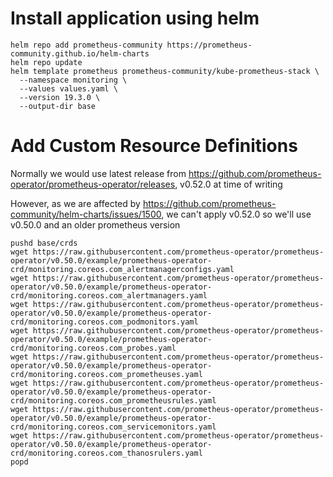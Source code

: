 # Install application using helm
```
helm repo add prometheus-community https://prometheus-community.github.io/helm-charts
helm repo update
helm template prometheus prometheus-community/kube-prometheus-stack \
  --namespace monitoring \
  --values values.yaml \
  --version 19.3.0 \
  --output-dir base
```

# Add Custom Resource Definitions

Normally we would use latest release from https://github.com/prometheus-operator/prometheus-operator/releases,
v0.52.0 at time of writing

However, as we are affected by https://github.com/prometheus-community/helm-charts/issues/1500, we can't apply
v0.52.0 so we'll use v0.50.0 and an older prometheus version

```
pushd base/crds
wget https://raw.githubusercontent.com/prometheus-operator/prometheus-operator/v0.50.0/example/prometheus-operator-crd/monitoring.coreos.com_alertmanagerconfigs.yaml
wget https://raw.githubusercontent.com/prometheus-operator/prometheus-operator/v0.50.0/example/prometheus-operator-crd/monitoring.coreos.com_alertmanagers.yaml
wget https://raw.githubusercontent.com/prometheus-operator/prometheus-operator/v0.50.0/example/prometheus-operator-crd/monitoring.coreos.com_podmonitors.yaml
wget https://raw.githubusercontent.com/prometheus-operator/prometheus-operator/v0.50.0/example/prometheus-operator-crd/monitoring.coreos.com_probes.yaml
wget https://raw.githubusercontent.com/prometheus-operator/prometheus-operator/v0.50.0/example/prometheus-operator-crd/monitoring.coreos.com_prometheuses.yaml
wget https://raw.githubusercontent.com/prometheus-operator/prometheus-operator/v0.50.0/example/prometheus-operator-crd/monitoring.coreos.com_prometheusrules.yaml
wget https://raw.githubusercontent.com/prometheus-operator/prometheus-operator/v0.50.0/example/prometheus-operator-crd/monitoring.coreos.com_servicemonitors.yaml
wget https://raw.githubusercontent.com/prometheus-operator/prometheus-operator/v0.50.0/example/prometheus-operator-crd/monitoring.coreos.com_thanosrulers.yaml
popd
```
